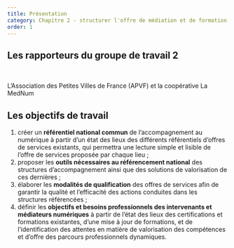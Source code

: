 ```yaml
---
title: Présentation
category: Chapitre 2 - structurer l'offre de médiation et de formation au numérique
order: 1
---
```


## Les rapporteurs du groupe de travail 2

&nbsp;

L’Association des Petites Villes de France (APVF) et la coop&eacute;rative La MedNum

## Les objectifs de travail

1. cr&eacute;er un **r&eacute;f&eacute;rentiel national commun** de l’accompagnement au num&eacute;rique &agrave; partir d’un &eacute;tat des lieux des diff&eacute;rents r&eacute;f&eacute;rentiels d’offres de services existants, qui permettra une lecture simple et lisible de l’offre de services propos&eacute;e par chaque lieu ;
2. proposer les **outils n&eacute;cessaires au r&eacute;f&eacute;rencement national** des structures d’accompagnement ainsi que des solutions de valorisation de ces derni&egrave;res ;
3. &eacute;laborer les **modalit&eacute;s de qualification** des offres de services afin de garantir la qualit&eacute; et l’efficacit&eacute; des actions conduites dans les structures r&eacute;f&eacute;renc&eacute;es ;
4. d&eacute;finir les **objectifs et besoins professionnels des intervenants et m&eacute;diateurs num&eacute;riques** &agrave; partir de l’&eacute;tat des lieux des certifications et formations existantes, d’une mise &agrave; jour de formations, et de l’identification des attentes en mati&egrave;re de valorisation des comp&eacute;tences et d’offre des parcours professionnels dynamiques.